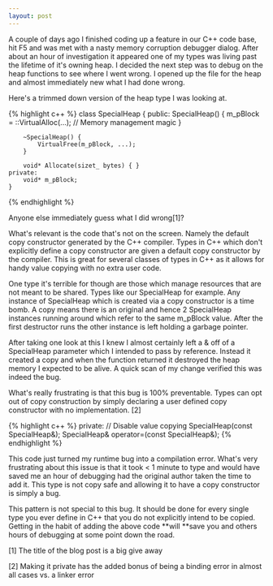 ```yaml
---
layout: post
---
```

A couple of days ago I finished coding up a feature in our C++ code base, hit F5 and was met with a nasty memory corruption debugger dialog.  After about an hour of investigation it appeared one of my types was living past the lifetime of it's owning heap. I decided the next step was to debug on the heap functions to see where I went wrong.  I opened up the file for the heap and almost immediately new what I had done wrong.

Here's a trimmed down version of the heap type I was looking at.

{% highlight c++ %}
    class SpecialHeap {
    public:
        SpecialHeap() { 
            m_pBlock = ::VirtualAlloc(...);
            // Memory management magic
        }

        ~SpecialHeap() {
            VirtualFree(m_pBlock, ...);
        }
    
        void* Allocate(sizet_ bytes) { }
    private:
        void* m_pBlock;
    }
{% endhighlight %}

Anyone else immediately guess what I did wrong[1]?

What's relevant is the code that's not on the screen.  Namely the default copy constructor generated by the C++ compiler. Types in C++ which don't explicitly define a copy constructor are given a default copy constructor by the compiler.  This is great for several classes of types in C++ as it allows for handy value copying with no extra user code.

One type it's terrible for though are those which manage resources that are not meant to be shared.  Types like our SpecialHeap for example.  Any instance of SpecialHeap which is created via a copy constructor is a time bomb.  A copy means there is an original and hence 2 SpecialHeap instances running around which refer to the same m_pBlock value.  After the first destructor runs the other instance is left holding a garbage pointer.

After taking one look at this I knew I almost certainly left a & off of a SpecialHeap parameter which I intended to pass by reference. Instead it created a copy and when the function returned it destroyed the heap memory I expected to be alive.  A quick scan of my change verified this was indeed the bug.

What's really frustrating is that this bug is 100% preventable.  Types can opt out of copy construction by simply declaring a user defined copy constructor with no implementation.  [2]

    
{% highlight c++ %}
    private:
        // Disable value copying
        SpecialHeap(const SpecialHeap&);
        SpecialHeap& operator=(const SpecialHeap&);
{% endhighlight %}

This code just turned my runtime bug into a compilation error.  What's very frustrating about this issue is that it took < 1 minute to type and would have saved me an hour of debugging had the original author taken the time to add it.  This type is not copy safe and allowing it to have a copy constructor is simply a bug.

This pattern is not special to this bug.  It should be done for every single type you ever define in C++ that you do not explicitly intend to be copied.  Getting in the habit of adding the above code **will **save you and others hours of debugging at some point down the road.

[1] The title of the blog post is a big give away

[2] Making it private has the added bonus of being a binding error in almost all cases vs. a linker error

